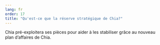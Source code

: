 ```yaml
---
lang: fr
order: 17
title: "Qu'est-ce que la réserve stratégique de Chia?"
---
```


Chia pré-exploitera ses pièces pour aider à les stabiliser grâce au nouveau plan d’affaires de Chia.
